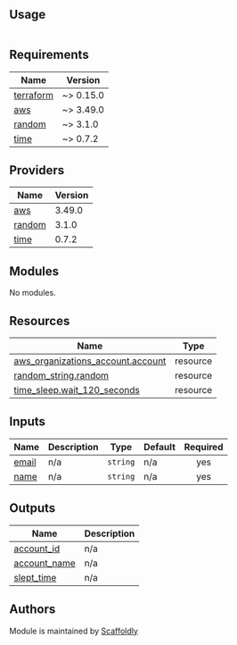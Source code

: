 ## Usage

```hcl

```

<!-- BEGIN_TF_DOCS -->

## Requirements

| Name                                                                     | Version   |
| ------------------------------------------------------------------------ | --------- |
| <a name="requirement_terraform"></a> [terraform](#requirement_terraform) | ~> 0.15.0 |
| <a name="requirement_aws"></a> [aws](#requirement_aws)                   | ~> 3.49.0 |
| <a name="requirement_random"></a> [random](#requirement_random)          | ~> 3.1.0  |
| <a name="requirement_time"></a> [time](#requirement_time)                | ~> 0.7.2  |

## Providers

| Name                                                      | Version |
| --------------------------------------------------------- | ------- |
| <a name="provider_aws"></a> [aws](#provider_aws)          | 3.49.0  |
| <a name="provider_random"></a> [random](#provider_random) | 3.1.0   |
| <a name="provider_time"></a> [time](#provider_time)       | 0.7.2   |

## Modules

No modules.

## Resources

| Name                                                                                                                                   | Type     |
| -------------------------------------------------------------------------------------------------------------------------------------- | -------- |
| [aws_organizations_account.account](https://registry.terraform.io/providers/hashicorp/aws/latest/docs/resources/organizations_account) | resource |
| [random_string.random](https://registry.terraform.io/providers/hashicorp/random/latest/docs/resources/string)                          | resource |
| [time_sleep.wait_120_seconds](https://registry.terraform.io/providers/hashicorp/time/latest/docs/resources/sleep)                      | resource |

## Inputs

| Name                                             | Description | Type     | Default | Required |
| ------------------------------------------------ | ----------- | -------- | ------- | :------: |
| <a name="input_email"></a> [email](#input_email) | n/a         | `string` | n/a     |   yes    |
| <a name="input_name"></a> [name](#input_name)    | n/a         | `string` | n/a     |   yes    |

## Outputs

| Name                                                                    | Description |
| ----------------------------------------------------------------------- | ----------- |
| <a name="output_account_id"></a> [account_id](#output_account_id)       | n/a         |
| <a name="output_account_name"></a> [account_name](#output_account_name) | n/a         |
| <a name="output_slept_time"></a> [slept_time](#output_slept_time)       | n/a         |

<!-- END_TF_DOCS -->

## Authors

Module is maintained by [Scaffoldly](https://github.com/scaffoldly)

